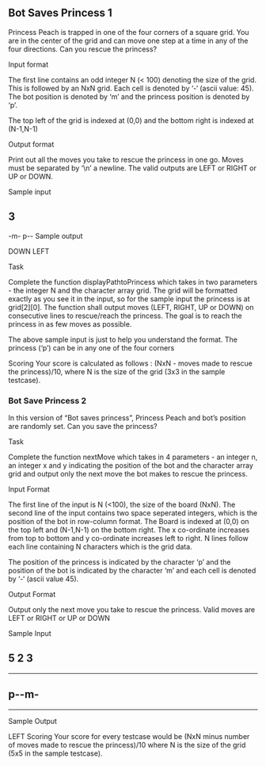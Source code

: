 ## Bot Saves Princess 1

Princess Peach is trapped in one of the four corners of a square grid. You are in the center of the grid and can move one step at a time in any of the four directions. Can you rescue the princess?

Input format

The first line contains an odd integer N (< 100) denoting the size of the grid. This is followed by an NxN grid. Each cell is denoted by ‘-‘ (ascii value: 45). The bot position is denoted by ‘m’ and the princess position is denoted by ‘p’.

The top left of the grid is indexed at (0,0) and the bottom right is indexed at (N-1,N-1)

Output format

Print out all the moves you take to rescue the princess in one go. Moves must be separated by ‘\n’ a newline. The valid outputs are LEFT or RIGHT or UP or DOWN.

Sample input

3
---
-m-
p--
Sample output

DOWN
LEFT

Task

Complete the function displayPathtoPrincess which takes in two parameters - the integer N and the character array grid. The grid will be formatted exactly as you see it in the input, so for the sample input the princess is at grid[2][0]. The function shall output moves (LEFT, RIGHT, UP or DOWN) on consecutive lines to rescue/reach the princess. The goal is to reach the princess in as few moves as possible.

The above sample input is just to help you understand the format. The princess (‘p’) can be in any one of the four corners

Scoring
Your score is calculated as follows : (NxN - moves made to rescue the princess)/10, where N is the size of the grid (3x3 in the sample testcase).

### Bot Save Princess 2

In this version of “Bot saves princess”, Princess Peach and bot’s position are randomly set. Can you save the princess?

Task

Complete the function nextMove which takes in 4 parameters - an integer n, an integer x and y indicating the position of the bot and the character array grid and output only the next move the bot makes to rescue the princess.

Input Format

The first line of the input is N (<100), the size of the board (NxN). The second line of the input contains two space seperated integers, which is the position of the bot in row-column format. The Board is indexed at (0,0) on the top left and (N-1,N-1) on the bottom right. The x co-ordinate increases from top to bottom and y co-ordinate increases left to right. N lines follow each line containing N characters which is the grid data.

The position of the princess is indicated by the character ‘p’ and the position of the bot is indicated by the character ‘m’ and each cell is denoted by ‘-‘ (ascii value 45).

Output Format

Output only the next move you take to rescue the princess. Valid moves are LEFT or RIGHT or UP or DOWN

Sample Input

5
2 3
-----
-----
p--m-
-----
-----
Sample Output

LEFT
Scoring
Your score for every testcase would be (NxN minus number of moves made to rescue the princess)/10 where N is the size of the grid (5x5 in the sample testcase).